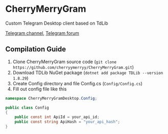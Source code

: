 # CherryMerryGram

Custom Telegram Desktop client based on TdLib

[Telegram channel](https://t.me/cherrymerrygram), [Telegram forum](https://t.me/cherrymerrygramchat)

## Compilation Guide
1. Clone CherryMerryGram source code (`git clone https://github.com/cherryymerryy/CherryMerryGram.git`)
2. Download TDLib NuGet package (`dotnet add package TDLib --version 1.8.29`)
3. Create Config directory and file Config.cs (`Config/Config.cs`)
4. Fill out config file like this
```c#
namespace CherryMerryGramDesktop.Config;

public class Config
{
    public const int ApiId = your_api_id;
    public const string ApiHash = "your_api_hash";
}
```

